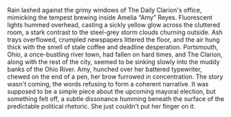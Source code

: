 Rain lashed against the grimy windows of The Daily Clarion's office, mimicking the tempest brewing inside Amelia “Amy” Reyes.  Fluorescent lights hummed overhead, casting a sickly yellow glow across the cluttered room, a stark contrast to the steel-grey storm clouds churning outside.  Ash trays overflowed, crumpled newspapers littered the floor, and the air hung thick with the smell of stale coffee and deadline desperation. Portsmouth, Ohio, a once-bustling river town, had fallen on hard times, and The Clarion, along with the rest of the city, seemed to be sinking slowly into the muddy banks of the Ohio River. Amy, hunched over her battered typewriter, chewed on the end of a pen, her brow furrowed in concentration.  The story wasn't coming, the words refusing to form a coherent narrative.  It was supposed to be a simple piece about the upcoming mayoral election, but something felt off, a subtle dissonance humming beneath the surface of the predictable political rhetoric.  She just couldn't put her finger on it.
